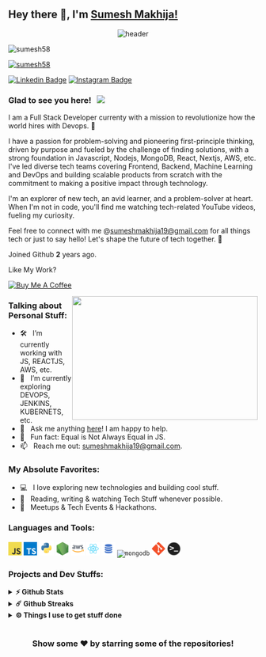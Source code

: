 ## Hey there 👋, I'm [Sumesh Makhija!](https://github.com/Sumesh58/)
<div align="center">
  <img src="https://www.digitalsolutionservices.com/img/services/web%20development.gif" alt="header"/>
</div>







<p align="left"> <img src="https://komarev.com/ghpvc/?username=sumesh58&label=Profile%20views&color=0e75b6&style=flat" alt="sumesh58" /> </p>

<p align="left"> <a href="https://github.com/ryo-ma/github-profile-trophy"><img src="https://github-profile-trophy.vercel.app/?username=sumesh58" alt="sumesh58" /></a> </p>

[![Linkedin Badge](https://img.shields.io/badge/-LinkedIn-0e76a8?style=flat-square&logo=Linkedin&logoColor=white)](https://linkedin.com/in/sumesh-makhija-b86545259)
[![Instagram Badge](https://img.shields.io/badge/-Instagram-e4405f?style=flat-square&logo=Instagram&logoColor=white)](https://www.instagram.com/sumesh_makhija?igsh=YW1rdmoxeHI0N2Jn)

### Glad to see you here! &nbsp; ![](https://visitor-badge.glitch.me/badge?page_id=iampavangandhi.iampavangandhi&style=flat-square&color=0088cc)

I am a Full Stack Developer currenty with a mission to revolutionize how the world hires with Devops. 🚀

I have a passion for problem-solving and pioneering first-principle thinking, driven by purpose and fueled by the challenge of finding solutions, with a strong foundation in Javascript, Nodejs, MongoDB, React, Nextjs, AWS, etc. I've led diverse tech teams covering Frontend, Backend, Machine Learning and DevOps and building scalable products from scratch with the commitment to making a positive impact through technology.

I'm an explorer of new tech, an avid learner, and a problem-solver at heart. When I'm not in code, you'll find me watching tech-related YouTube videos, fueling my curiosity.

Feel free to connect with me @sumeshmakhija19@gmail.com for all things tech or just to say hello! Let's shape the future of tech together. 🌟

Joined Github **2** years ago.


Like My Work?

<a href="#" target="_blank"><img src="https://cdn.buymeacoffee.com/buttons/v2/default-yellow.png" alt="Buy Me A Coffee" height="60px" width="217px" ></a>

<img align="right" height="250" width="375" alt="" src="https://www.google.com/url?sa=i&url=https%3A%2F%2Fgithub.com%2Fkishanlalchoudhary&psig=AOvVaw1T72tMMIhoI50eFn8AD812&ust=1720943953224000&source=images&cd=vfe&opi=89978449&ved=0CBMQjRxqFwoTCKjdoILGo4cDFQAAAAAdAAAAABAK" />

### Talking about Personal Stuff:

- 🛠 &nbsp; I’m currently working with JS, REACTJS, AWS, etc.
- 🚀 &nbsp; I’m currently exploring DEVOPS, JENKINS, KUBERNETS, etc.
- 💬 &nbsp; Ask me anything [here](https://github.com/Sumesh58)! I am happy to help.
- 👾 &nbsp; Fun fact: Equal is Not Always Equal in JS.
- 📫 &nbsp; Reach me out: sumeshmakhija19@gmail.com.

### My Absolute Favorites:

- 💻 &nbsp; I love exploring new technologies and building cool stuff.
- 📰 &nbsp; Reading, writing & watching Tech Stuff whenever possible.
- 🍕 &nbsp; Meetups & Tech Events & Hackathons.

### Languages and Tools:

<code><img height="27" src="https://raw.githubusercontent.com/github/explore/80688e429a7d4ef2fca1e82350fe8e3517d3494d/topics/javascript/javascript.png" alt="javascript"></code>
<code><img height="27" src="https://raw.githubusercontent.com/github/explore/80688e429a7d4ef2fca1e82350fe8e3517d3494d/topics/typescript/typescript.png" alt="typescript"></code>
<code><img height="30" src="https://raw.githubusercontent.com/github/explore/80688e429a7d4ef2fca1e82350fe8e3517d3494d/topics/python/python.png" alt="python"></code>
<code><img height="27" src="https://raw.githubusercontent.com/github/explore/80688e429a7d4ef2fca1e82350fe8e3517d3494d/topics/nodejs/nodejs.png" alt="nodejs"></code>
<code><img height="27" src="https://raw.githubusercontent.com/github/explore/80688e429a7d4ef2fca1e82350fe8e3517d3494d/topics/aws/aws.png" alt="aws"></code>
<code><img height="27" src="https://raw.githubusercontent.com/github/explore/80688e429a7d4ef2fca1e82350fe8e3517d3494d/topics/react/react.png" alt="react"></code>
<code><img height="27" src="https://raw.githubusercontent.com/github/explore/80688e429a7d4ef2fca1e82350fe8e3517d3494d/topics/sql/sql.png" alt="sql"></code>
<code><img height="27" src="https://encrypted-tbn0.gstatic.com/images?q=tbn%3AANd9GcSTTzPAw-55ssm1Im594xYZ9eRQu2JylrkYLg&usqp=CAU" alt="mongodb"></code>
<code><img height="27" src="https://raw.githubusercontent.com/devicons/devicon/master/icons/git/git-original.svg" alt="git"></code>
<code><img height="27" src="https://raw.githubusercontent.com/github/explore/80688e429a7d4ef2fca1e82350fe8e3517d3494d/topics/terminal/terminal.png" alt="terminal"></code>

### Projects and Dev Stuffs:

<details>
  <summary><b>⚡ Github Stats</b></summary>

  <br />
  <img align="left" src="https://github-readme-stats.vercel.app/api/top-langs?username=sumesh58&show_icons=true&locale=en&layout=compact" alt="sumesh58" />
  <img align="center" src="https://github-readme-streak-stats.herokuapp.com/?user=sumesh58&" alt="sumesh58" />
  



</details>

<details>
  <summary><b>☄️ Github Streaks</b></summary>

  <br />
  <img align="center" src="https://github-readme-stats.vercel.app/api?username=sumesh58&show_icons=true&locale=en" alt="sumesh58" />
</details>

<details>
  <br />
  <summary><b>⚙️ Things I use to get stuff done</b></summary>
  	<ul>
  	    <li><b>OS:</b> MacOS 13 Ventura</li>
	    <li><b>Laptop: </b> Macbook Air M1</li>
  	    <li><b>Browser: </b> Chrome & Safari</li>
	    <li><b>Terminal: </b> ZSH: Oh My Zsh (PowerLevel10k)</li>
	    <li><b>Code Editor:</b> VSCode - The best editor out there</li>
            <li><b>To Stay Updated:</b> Twitter, Product Hunt and Hacker News</li>
	</ul>
</details>

#

<div align="center">

### Show some ❤️ by starring some of the repositories!

</div>

